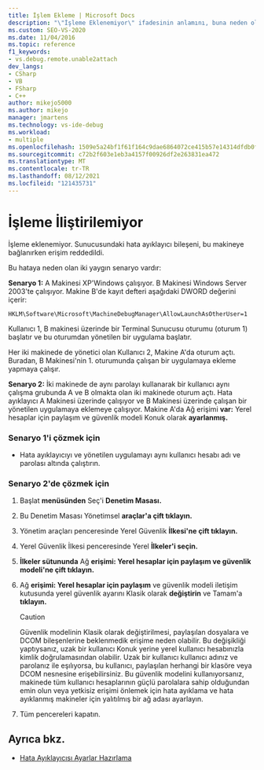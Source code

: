 ```yaml
---
title: İşlem Ekleme | Microsoft Docs
description: "\"İşleme Eklenemiyor\" ifadesinin anlamını, buna neden olan iki senaryoyu ve çözümleri öğrenin."
ms.custom: SEO-VS-2020
ms.date: 11/04/2016
ms.topic: reference
f1_keywords:
- vs.debug.remote.unable2attach
dev_langs:
- CSharp
- VB
- FSharp
- C++
author: mikejo5000
ms.author: mikejo
manager: jmartens
ms.technology: vs-ide-debug
ms.workload:
- multiple
ms.openlocfilehash: 1509e5a24bf1f61f164c9dae6864072ce415b57e14314dfdb0f16971d9315456
ms.sourcegitcommit: c72b2f603e1eb3a4157f00926df2e263831ea472
ms.translationtype: MT
ms.contentlocale: tr-TR
ms.lasthandoff: 08/12/2021
ms.locfileid: "121435731"
---
```

# <a name="unable-to-attach-to-the-process"></a>İşleme İliştirilemiyor
İşleme eklenemiyor. Sunucusundaki hata ayıklayıcı bileşeni, bu makineye bağlanırken erişim reddedildi.

 Bu hataya neden olan iki yaygın senaryo vardır:

 **Senaryo 1:** A Makinesi XP'Windows çalışıyor. B Makinesi Windows Server 2003'te çalışıyor. Makine B'de kayıt defteri aşağıdaki DWORD değerini içerir:

 `HKLM\Software\Microsoft\MachineDebugManager\AllowLaunchAsOtherUser=1`

 Kullanıcı 1, B makinesi üzerinde bir Terminal Sunucusu oturumu (oturum 1) başlatır ve bu oturumdan yönetilen bir uygulama başlatır.

 Her iki makinede de yönetici olan Kullanıcı 2, Makine A'da oturum açtı. Buradan, B Makinesi'nin 1. oturumunda çalışan bir uygulamaya ekleme yapmaya çalışır.

 **Senaryo 2:** İki makinede de aynı parolayı kullanarak bir kullanıcı aynı çalışma grubunda A ve B olmakta olan iki makinede oturum açtı. Hata ayıklayıcı A Makinesi üzerinde çalışıyor ve B Makinesi üzerinde çalışan bir yönetilen uygulamaya eklemeye çalışıyor. Makine A'da Ağ erişimi **var:** Yerel hesaplar için paylaşım ve güvenlik modeli Konuk olarak **ayarlanmış.**

### <a name="to-solve-scenario-1"></a>Senaryo 1'i çözmek için

- Hata ayıklayıcıyı ve yönetilen uygulamayı aynı kullanıcı hesabı adı ve parolası altında çalıştırın.

### <a name="to-solve-scenario-2"></a>Senaryo 2'de çözmek için

1. Başlat **menüsünden** Seç'i **Denetim Masası.**

2. Bu Denetim Masası Yönetimsel **araçlar'a çift tıklayın.**

3. Yönetim araçları penceresinde Yerel Güvenlik **İlkesi'ne çift tıklayın.**

4. Yerel Güvenlik İlkesi penceresinde Yerel **İlkeler'i seçin.**

5. **İlkeler sütununda** Ağ **erişimi: Yerel hesaplar için paylaşım ve güvenlik modeli'ne çift tıklayın.**

6. Ağ **erişimi: Yerel hesaplar için paylaşım** ve güvenlik modeli iletişim kutusunda yerel güvenlik ayarını Klasik olarak **değiştirin** ve Tamam'a **tıklayın.**

    > [!CAUTION]
    > Güvenlik modelinin Klasik olarak değiştirilmesi, paylaşılan dosyalara ve DCOM bileşenlerine beklenmedik erişime neden olabilir. Bu değişikliği yaptıysanız, uzak bir kullanıcı Konuk yerine yerel kullanıcı hesabınızla kimlik doğrulamasından olabilir. Uzak bir kullanıcı kullanıcı adınız ve parolanız ile eşılıyorsa, bu kullanıcı, paylaşılan herhangi bir klasöre veya DCOM nesnesine erişebilirsiniz. Bu güvenlik modelini kullanıyorsanız, makinede tüm kullanıcı hesaplarının güçlü parolalara sahip olduğundan emin olun veya yetkisiz erişimi önlemek için hata ayıklama ve hata ayıklanmış makineler için yalıtılmış bir ağ adası ayarlayın.

7. Tüm pencereleri kapatın.

## <a name="see-also"></a>Ayrıca bkz.
- [Hata Ayıklayıcısı Ayarlar Hazırlama](../debugger/debugger-settings-and-preparation.md)
